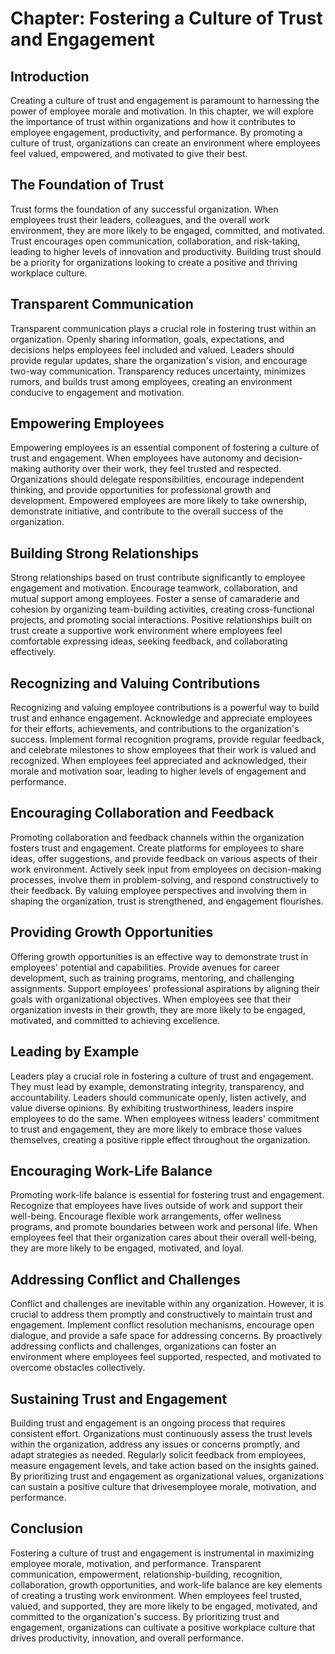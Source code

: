 Chapter: Fostering a Culture of Trust and Engagement
====================================================

Introduction
------------

Creating a culture of trust and engagement is paramount to harnessing the power of employee morale and motivation. In this chapter, we will explore the importance of trust within organizations and how it contributes to employee engagement, productivity, and performance. By promoting a culture of trust, organizations can create an environment where employees feel valued, empowered, and motivated to give their best.

The Foundation of Trust
-----------------------

Trust forms the foundation of any successful organization. When employees trust their leaders, colleagues, and the overall work environment, they are more likely to be engaged, committed, and motivated. Trust encourages open communication, collaboration, and risk-taking, leading to higher levels of innovation and productivity. Building trust should be a priority for organizations looking to create a positive and thriving workplace culture.

Transparent Communication
-------------------------

Transparent communication plays a crucial role in fostering trust within an organization. Openly sharing information, goals, expectations, and decisions helps employees feel included and valued. Leaders should provide regular updates, share the organization's vision, and encourage two-way communication. Transparency reduces uncertainty, minimizes rumors, and builds trust among employees, creating an environment conducive to engagement and motivation.

Empowering Employees
--------------------

Empowering employees is an essential component of fostering a culture of trust and engagement. When employees have autonomy and decision-making authority over their work, they feel trusted and respected. Organizations should delegate responsibilities, encourage independent thinking, and provide opportunities for professional growth and development. Empowered employees are more likely to take ownership, demonstrate initiative, and contribute to the overall success of the organization.

Building Strong Relationships
-----------------------------

Strong relationships based on trust contribute significantly to employee engagement and motivation. Encourage teamwork, collaboration, and mutual support among employees. Foster a sense of camaraderie and cohesion by organizing team-building activities, creating cross-functional projects, and promoting social interactions. Positive relationships built on trust create a supportive work environment where employees feel comfortable expressing ideas, seeking feedback, and collaborating effectively.

Recognizing and Valuing Contributions
-------------------------------------

Recognizing and valuing employee contributions is a powerful way to build trust and enhance engagement. Acknowledge and appreciate employees for their efforts, achievements, and contributions to the organization's success. Implement formal recognition programs, provide regular feedback, and celebrate milestones to show employees that their work is valued and recognized. When employees feel appreciated and acknowledged, their morale and motivation soar, leading to higher levels of engagement and performance.

Encouraging Collaboration and Feedback
--------------------------------------

Promoting collaboration and feedback channels within the organization fosters trust and engagement. Create platforms for employees to share ideas, offer suggestions, and provide feedback on various aspects of their work environment. Actively seek input from employees on decision-making processes, involve them in problem-solving, and respond constructively to their feedback. By valuing employee perspectives and involving them in shaping the organization, trust is strengthened, and engagement flourishes.

Providing Growth Opportunities
------------------------------

Offering growth opportunities is an effective way to demonstrate trust in employees' potential and capabilities. Provide avenues for career development, such as training programs, mentoring, and challenging assignments. Support employees' professional aspirations by aligning their goals with organizational objectives. When employees see that their organization invests in their growth, they are more likely to be engaged, motivated, and committed to achieving excellence.

Leading by Example
------------------

Leaders play a crucial role in fostering a culture of trust and engagement. They must lead by example, demonstrating integrity, transparency, and accountability. Leaders should communicate openly, listen actively, and value diverse opinions. By exhibiting trustworthiness, leaders inspire employees to do the same. When employees witness leaders' commitment to trust and engagement, they are more likely to embrace those values themselves, creating a positive ripple effect throughout the organization.

Encouraging Work-Life Balance
-----------------------------

Promoting work-life balance is essential for fostering trust and engagement. Recognize that employees have lives outside of work and support their well-being. Encourage flexible work arrangements, offer wellness programs, and promote boundaries between work and personal life. When employees feel that their organization cares about their overall well-being, they are more likely to be engaged, motivated, and loyal.

Addressing Conflict and Challenges
----------------------------------

Conflict and challenges are inevitable within any organization. However, it is crucial to address them promptly and constructively to maintain trust and engagement. Implement conflict resolution mechanisms, encourage open dialogue, and provide a safe space for addressing concerns. By proactively addressing conflicts and challenges, organizations can foster an environment where employees feel supported, respected, and motivated to overcome obstacles collectively.

Sustaining Trust and Engagement
-------------------------------

Building trust and engagement is an ongoing process that requires consistent effort. Organizations must continuously assess the trust levels within the organization, address any issues or concerns promptly, and adapt strategies as needed. Regularly solicit feedback from employees, measure engagement levels, and take action based on the insights gained. By prioritizing trust and engagement as organizational values, organizations can sustain a positive culture that drivesemployee morale, motivation, and performance.

Conclusion
----------

Fostering a culture of trust and engagement is instrumental in maximizing employee morale, motivation, and performance. Transparent communication, empowerment, relationship-building, recognition, collaboration, growth opportunities, and work-life balance are key elements of creating a trusting work environment. When employees feel trusted, valued, and supported, they are more likely to be engaged, motivated, and committed to the organization's success. By prioritizing trust and engagement, organizations can cultivate a positive workplace culture that drives productivity, innovation, and overall performance.
